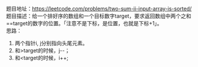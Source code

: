题目地址：https://leetcode.com/problems/two-sum-ii-input-array-is-sorted/  
题目描述：给一个排好序的数组和一个目标数字target，要求返回数组中两个之和==target的数字的位置。「注意不是下标，是位置，也就是下标+1」。  
思路：  
1. 两个指针i, j分别指向头尾元素。  
2. 和>target的时候，j--；  
3. 和<target的时候，i++;        
  
